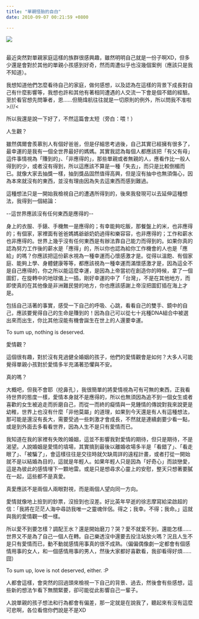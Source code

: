 ```yaml
---
title: "單親怪胎的自白"
date: 2010-09-07 00:21:59 +0800

---
```



![](/images/slum-area/41_5.jpg)<br /><br />



最近突然對單親家庭這樣的族群很感興趣，雖然明明自己就是一份子啊XD，但多少還是會對於其他的單親小孩感到好奇，然而周遭似乎也沒幾個案例（應該只是我不知道）。



我想知道他們怎麼看待自己的家庭，做何感想，以及認為在這樣的背景下成長對自己有什麼影響等，我想也許和其他有著相同遭遇的人交流一下會是個不錯的經驗。至於看官想先問筆者，恩&hellip;&hellip;但簡煒航往往就是一切原則的例外，所以問我不准啦&gt;///&lt;



所以我還是說一下好了，不然這篇會太短（旁白：喂！）



人生觀？



雖然偶爾會羨慕別人有個好爸爸，但是仔細思考過後，自己其實已經擁有很多了，最幸運的是我有一個全世界最好的媽媽。其實我認為每個人都應該把「有父有母」這件事情視為「賺到的」、「非應得的」，那些單親或者無親的人，應看作比一般人得到的少，或者沒有得到，所以這應該不算是一種「失去」，而只是比較倒楣而已。就像大家去抽獎一樣，抽到獎品固然值得高興，但是沒有抽中也無須傷心，因為本來就沒有的東西，並沒有理由因為失去這東西而感到難過。



這種想法只是一開始我檢視自己的遭遇所得到的，後來我發現可以去延伸這種想法，我得到一個結論：



--這世界應該沒有任何東西是應得的--



身上的衣服、手錶、手機無一是應得的；有幸能夠吃飯，那餐盤上的米，也非應得的；有個家，家裡面有爸爸媽媽爺爺奶奶過得和樂容容，也非應得的；工作和薪水也非應得的。世界上幾乎沒有任何東西是有辦法靠自己能力而得到的。如果你真的認為努力工作後的薪水是「應得」的，所以你也認為給你工作機會的人也是「應給」的嗎？你應該把這份薪水視為一種幸運而心懷感激才是。從得以溫飽、有個家庭、能夠上學、身體健康等等，都應該視為一種幸運而滿懷感激才是，因為這全不是自己應得的，你之所以能這麼幸運，是因為上帝當初在創造你的時候，拿了一個圖釘，在旋轉中的地球儀上一插，剛好幸運的中了「台灣」，不是在其他地方，而即使真的在其他像是非洲難民營的地方，你也應該感謝上帝沒把圖釘插在海上才是。



包括自己活著的事實，感受一下自己的呼吸、心跳，看看自己的雙手、鏡中的自己，應該要覺得自己的生命是賺到的！因為自己可以從七十兆種DNA組合中被選出來而出生，你比其他沒能有機會誕生在世上的人還要幸運。



To sum up, nothing is deserved.



愛情觀？



這個很有趣，對於沒有見過健全婚姻的孩子，他們的愛情觀會是如何？大多人可能覺得單親小孩對於愛情多半充滿著恐懼與不安。



真的嗎？



大概吧，但我不會耶（挖鼻孔），我很簡單的將愛情視為可有可無的東西，正我看待世界的態度一樣，愛情本身就不是應得的，所以也無須因為追不到一個女生或者喜歡的女生被追走而折磨自己，而從一而終的癡情與一見鍾情的傳說對我來說更是幼稚，世界上也沒有什麼「非他莫屬」的道理，如果到今天還是有人有這種想法，那可能是還沒有長大，需要受過一些刺激才會成長，不然就是連續劇要少看一點，或是到外面去多看看世界，因為人生不是只有愛情而已。



我知道在我的家裡有失敗的婚姻，這並不影響我對愛情的期待，但只是期待，不是渴望。人說婚姻是愛情的墳場，其實搞到最後以離婚收場多半是「看錯了」、「看走眼了」、「被騙了」，會這樣往往是交往時就欠缺周詳的遠程計畫，或者打從一開始就不是以結婚為目的，這就是年輕人。如果年輕人只是因為「好奇心」而談戀愛，這是為彼此的感情埋下一顆地雷。或是只是想尋求心靈上的安慰，整天只想著要膩在一起，這些都不是真愛。



真愛應該不是兩個人兩眼對視，而是兩個人望向同一方向。



愛情就像地上撿到的鈔票，沒撿到也沒差。好比英年早逝的徐志摩寫給梁啟超的信：「我將在茫茫人海中尋訪我唯一之靈魂伴侶。得之；我幸。不得；我命。」這就與我的愛情觀一模一樣。



所以愛不到要怎樣？調配王水？還是開始磨刀？哭？愛不就愛不到，還能怎樣&hellip;&hellip;世界又不是為了自己一個人在轉。自己樂透沒中還要去投注站放火嗎？況且人生不是只有愛情而已，動不動就感情用事真的很不成熟。（偏偏偶像劇一定都會有個感情用事的女人，和一個感情用事的男人，然後大家都好喜歡看，我卻看得好煩&hellip;&hellip;囧）



To sum up, love is not deserved, either. :P



人都會這樣，會突然的回過頭來檢視一下自己的背景、過去，然後會有些感想，這些新的想法乍看下無關緊要，卻可能從此影響自己一輩子。



人說單親的孩子想法和行為都會有偏差，那一定就是在說我了，聽起來有沒有這麼可悲啊，各位看倌你們說是不是XD



